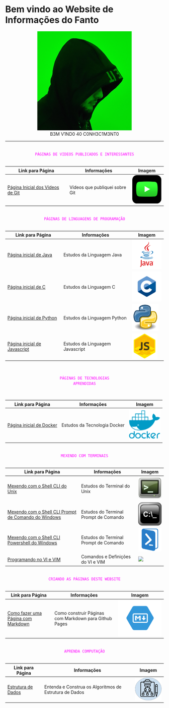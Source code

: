 # Bem vindo ao Website de Informações do Fanto

<center>
  <img src="img/fanto_hacker.jpg" width="300">
</center>

<center>
    B3M V1ND0 40 C0NH3C1M3NT0
</center>

---

<br>

<center>
  <code style="color: magenta">PÁGINAS DE VIDEOS PUBLICADOS E INTERESSANTES</code>
</center>

<br>

Link para Página|Informações|Imagem
|---|---|---|
[Página Inicial dos Vídeos de Git](pages/yt_git/home.md)| Vídeos que publiquei sobre Git|<img src="img/my_yt_icon.png" width="100">


<br>

<center>
  <code style="color : magenta">PÁGINAS DE LINGUAGENS DE PROGRAMAÇÃO</code>
</center>

<br>

Link para Página|Informações|Imagem
|---|---|---|
[Página inicial de Java](pages/prog_java/home.md)|Estudos da Linguagem Java|<img src="img/java-icon.jpg" width="100">
[Página inicial de C](pages/prog_c/home.md)| Estudos da Linguagem C|<img src="img/c-icon.png" width="100">
[Página inicial de Python](pages/prog_python/home.md)| Estudos da Linguagem Python|<img src="img/python-icon.jpg" width="85">
[Página inicial de Javascript](pages/prog_js/home.md)| Estudos da Linguagem Javascript|<img src="img/js-icon.jpeg" width="80">

<br>

<center>

  <code style="color : magenta">PÁGINAS DE TECNOLOGIAS APRENDIDAS</code>
</center>

<br>

Link para Página|Informações|Imagem
|---|---|---|
[Página inicial de Docker](pages/org_docker/home.md)| Estudos da Tecnologia Docker|<img src="img/docker-icon.png" width="100">

<br>

<center>
  <code style="color : magenta">MEXENDO COM TERMINAIS</code>
</center>

<br>

Link para Página|Informações|Imagem
|---|---|---|
[Mexendo com o Shell CLI do Unix](pages/shell_unix/home.md)| Estudos do Terminal do Unix|<img src="img/linux-terminal.png" width="100">
[Mexendo com o Shell CLI Prompt de Comando do Windows](pages/shell_prompt/home.md)| Estudos do Terminal Prompt de Comando|<img src="img/win-terminal.png" width="100">
[Mexendo com o Shell CLI Powershell do Windows](pages/shell_powershell/home.md)| Estudos do Terminal Prompt de Comando|<img src="img/power-terminal.png" width="100">
[Programando no VI e VIM](pages/vi_vim/home.md)| Comandos e Definições do VI e VIM|<img src="img/vim_icon.ico">

<br>

<center>
  <code style="color : magenta">CRIANDO AS PÁGINAS DESTE WEBSITE</code>
</center>

<br>

Link para Página|Informações|Imagem
|---|---|---|
[Como fazer uma Página com Markdown](pages/tut_pages/home.md)|Como construir Páginas com Markdown para Github Pages|<img src="img/md-icon.png" width="300">

<br>

<center>
  <code style="color : magenta">APRENDA COMPUTAÇÃO</code>
</center>

<br>

Link para Página|Informações|Imagem
|---|---|---|
[Estrutura de Dados](pages/tut_ds/home.md)| Entenda e Construa os Algoritmos de Estrutura de Dados|<img src="img/ds_icon.png" width="100">

